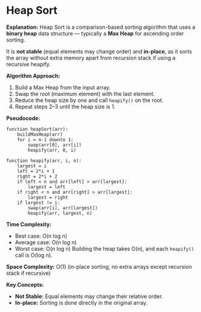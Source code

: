 
# Heap Sort

**Explanation:**
Heap Sort is a comparison-based sorting algorithm that uses a **binary heap** data structure — typically a **Max Heap** for ascending order sorting. 

It is **not stable** (equal elements may change order) and **in-place**, as it sorts the array without extra memory apart from recursion stack if using a recursive heapify.

**Algorithm Approach:**

1. Build a Max Heap from the input array.
2. Swap the root (maximum element) with the last element.
3. Reduce the heap size by one and call `heapify()` on the root.
4. Repeat steps 2–3 until the heap size is 1.

**Pseudocode:**

```text
function heapSort(arr):
    buildMaxHeap(arr)
    for i = n-1 downto 1:
        swap(arr[0], arr[i])
        heapify(arr, 0, i)

function heapify(arr, i, n):
    largest = i
    left = 2*i + 1
    right = 2*i + 2
    if left < n and arr[left] > arr[largest]:
        largest = left
    if right < n and arr[right] > arr[largest]:
        largest = right
    if largest != i:
        swap(arr[i], arr[largest])
        heapify(arr, largest, n)
```

**Time Complexity:**

* Best case: O(n log n)
* Average case: O(n log n)
* Worst case: O(n log n)
  Building the heap takes O(n), and each `heapify()` call is O(log n).

**Space Complexity:** O(1) (in-place sorting, no extra arrays except recursion stack if recursive)

**Key Concepts:**

* **Not Stable:** Equal elements may change their relative order.
* **In-place:** Sorting is done directly in the original array.





